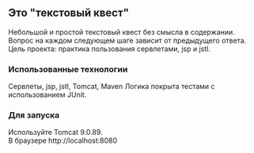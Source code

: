 ## Это "текстовый квест"

Небольшой и простой текстовый квест без смысла в содержании. Вопрос на каждом следующем шаге зависит от предыдущего
ответа.  
Цель проекта: практика пользования сервлетами, jsp и jstl.

### Использованные технологии

Сервлеты, jsp, jstl, Tomcat, Maven
Логика покрыта тестами с использованием JUnit.

### Для запуска

Используйте Tomcat 9.0.89.  
В браузере http://localhost:8080